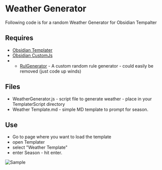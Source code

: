 # Weather Generator
Following code is for a random Weather Generator for Obsidian Tempalter

## Requires
- [Obsidian Templater](https://github.com/SilentVoid13/Templater)
- [Obsidian CustomJs](https://github.com/samlewis0602/obsidian-custom-js)
- - [RulGenerator](https://github.com/Syrkres/customJS) - A custom random rule generator - could easily be removed (just code up winds)

## Files
- WeatherGenerator.js - script file to generate weather - place in your TemplaterScript directory
- Weather Template.md - simple MD template to prompt for season.

## Use
- Go to page where you want to load the template
- open Templater
- select "Weather Template"
- enter Season - hit enter.

![Sample](https://miniworld.com/obsidian/weatherExample.jpg)

